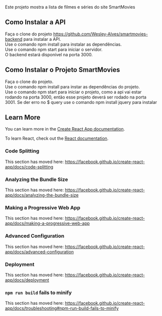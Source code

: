 Este projeto mostra a lista de filmes e séries do site SmartMovies

## Como Instalar a API
Faça o clone do projeto https://github.com/Wesley-Alves/smartmovies-backend para instalar a API.<br/>
Use o comando npm install para instalar as dependências.<br/>
Use o comando npm start para iniciar o servidor.<br/>
O backend estará disponível na porta 3000.
## Como Instalar o Projeto SmartMovies
Faça o clone do projeto.<br/>
Use o comando npm install para instar as dependências do projeto.<br/>
Use o comando npm start para iniciar o projeto, como a api vai estar rodando na porta 3000, então esse projeto deverá ser rodado na porta 3001.
Se der erro no $ query use o comando npm install jquery para instalar

## Learn More

You can learn more in the [Create React App documentation](https://facebook.github.io/create-react-app/docs/getting-started).

To learn React, check out the [React documentation](https://reactjs.org/).

### Code Splitting

This section has moved here: https://facebook.github.io/create-react-app/docs/code-splitting

### Analyzing the Bundle Size

This section has moved here: https://facebook.github.io/create-react-app/docs/analyzing-the-bundle-size

### Making a Progressive Web App

This section has moved here: https://facebook.github.io/create-react-app/docs/making-a-progressive-web-app

### Advanced Configuration

This section has moved here: https://facebook.github.io/create-react-app/docs/advanced-configuration

### Deployment

This section has moved here: https://facebook.github.io/create-react-app/docs/deployment

### `npm run build` fails to minify

This section has moved here: https://facebook.github.io/create-react-app/docs/troubleshooting#npm-run-build-fails-to-minify 
